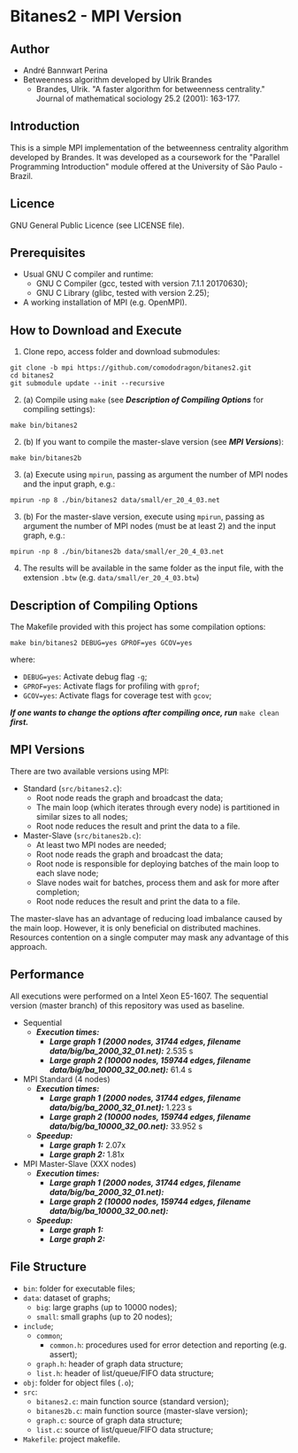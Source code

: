 # Bitanes2 - MPI Version

## Author

* André Bannwart Perina
* Betweenness algorithm developed by Ulrik Brandes
	* Brandes, Ulrik. "A faster algorithm for betweenness centrality." Journal of mathematical sociology 25.2 (2001): 163-177.

## Introduction

This is a simple MPI implementation of the betweenness centrality algorithm developed by Brandes. It was developed as a coursework for the "Parallel Programming Introduction" module offered at the University of São Paulo - Brazil.

## Licence

GNU General Public Licence (see LICENSE file).

## Prerequisites

* Usual GNU C compiler and runtime:
	* GNU C Compiler (gcc, tested with version 7.1.1 20170630);
	* GNU C Library (glibc, tested with version 2.25);
* A working installation of MPI (e.g. OpenMPI).

## How to Download and Execute

1. Clone repo, access folder and download submodules:

```
git clone -b mpi https://github.com/comododragon/bitanes2.git
cd bitanes2
git submodule update --init --recursive
```

2. (a) Compile using ```make``` (see ***Description of Compiling Options*** for compiling settings):

```
make bin/bitanes2
```

2. (b) If you want to compile the master-slave version (see ***MPI Versions***):

```
make bin/bitanes2b
```

3. (a) Execute using ```mpirun```, passing as argument the number of MPI nodes and the input graph, e.g.:

```
mpirun -np 8 ./bin/bitanes2 data/small/er_20_4_03.net
```

3. (b) For the master-slave version, execute using ```mpirun```, passing as argument the number of MPI nodes (must be at least 2) and the input graph, e.g.:

```
mpirun -np 8 ./bin/bitanes2b data/small/er_20_4_03.net
```

4. The results will be available in the same folder as the input file, with the extension ```.btw``` (e.g. ```data/small/er_20_4_03.btw```)

## Description of Compiling Options

The Makefile provided with this project has some compilation options:

```make bin/bitanes2 DEBUG=yes GPROF=yes GCOV=yes```

where:

* ```DEBUG=yes```: Activate debug flag ```-g```;
* ```GPROF=yes```: Activate flags for profiling with ```gprof```;
* ```GCOV=yes```: Activate flags for coverage test with ```gcov```;

***If one wants to change the options after compiling once, run*** ```make clean``` ***first.***

## MPI Versions

There are two available versions using MPI:

* Standard (```src/bitanes2.c```):
	* Root node reads the graph and broadcast the data;
	* The main loop (which iterates through every node) is partitioned in similar sizes to all nodes;
	* Root node reduces the result and print the data to a file.
* Master-Slave (```src/bitanes2b.c```):
	* At least two MPI nodes are needed;
	* Root node reads the graph and broadcast the data;
	* Root node is responsible for deploying batches of the main loop to each slave node;
	* Slave nodes wait for batches, process them and ask for more after completion;
	* Root node reduces the result and print the data to a file.

The master-slave has an advantage of reducing load imbalance caused by the main loop. However, it is only beneficial on distributed machines. Resources contention on a single computer may mask any advantage of this approach.

## Performance

All executions were performed on a Intel Xeon E5-1607. The sequential version (master branch) of this repository was used as baseline.

* Sequential
	* ***Execution times:***
		* ***Large graph 1 (2000 nodes, 31744 edges, filename data/big/ba_2000_32_01.net):*** 2.535 s
		* ***Large graph 2 (10000 nodes, 159744 edges, filename data/big/ba_10000_32_00.net):*** 61.4 s
* MPI Standard (4 nodes)
	* ***Execution times:***
		* ***Large graph 1 (2000 nodes, 31744 edges, filename data/big/ba_2000_32_01.net):*** 1.223 s
		* ***Large graph 2 (10000 nodes, 159744 edges, filename data/big/ba_10000_32_00.net):*** 33.952 s
	* ***Speedup:***
		* ***Large graph 1:*** 2.07x
		* ***Large graph 2:*** 1.81x
* MPI Master-Slave (XXX nodes)
	* ***Execution times:***
		* ***Large graph 1 (2000 nodes, 31744 edges, filename data/big/ba_2000_32_01.net):***
		* ***Large graph 2 (10000 nodes, 159744 edges, filename data/big/ba_10000_32_00.net):***
	* ***Speedup:***
		* ***Large graph 1:***
		* ***Large graph 2:***

## File Structure

* ```bin```: folder for executable files;
* ```data```: dataset of graphs;
	* ```big```: large graphs (up to 10000 nodes);
	* ```small```: small graphs (up to 20 nodes);
* ```include```;
	* ```common```;
		* ```common.h```: procedures used for error detection and reporting (e.g. assert);
	* ```graph.h```: header of graph data structure;
	* ```list.h```: header of list/queue/FIFO data structure;
* ```obj```: folder for object files (```.o```);
* ```src```:
	* ```bitanes2.c```: main function source (standard version);
	* ```bitanes2b.c```: main function source (master-slave version);
	* ```graph.c```: source of graph data structure;
	* ```list.c```: source of list/queue/FIFO data structure;
* ```Makefile```: project makefile.
